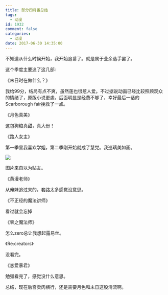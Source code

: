 ```yaml
---
title: 部分四月番总结
tags:
  - 动漫
id: 1932
comment: false
categories:
  - 动漫
date: 2017-06-30 14:35:00
---
```


不知道从什么时候开始，我开始追番了。就是属于业余选手罢了。

这个季度主要追了这几部:

《末日时在做什么？》

我给99分，结局有点不爽，虽然莲也很惹人爱。不过据说动画已经比较照顾观众的情绪了，原版小说更虐。后面明显是经费不够了，幸好最后一话的Scarborough fair挽救了一点。

《月色真美》

这包狗粮真甜，真大份！

<!--more-->

《路人女主》

第一季里我喜欢学姐，第二季刚开始就成了慧党。我巡璃美如画。

[![](https://hackqiang.org/wp-content/uploads/2017/06/wp-1498803673641.png)](https://hackqiang.org/wp-content/uploads/2017/06/wp-1498803673641.png)

图片来自以为贴友。

《黄漫老师》

从俺妹追过来的，套路太多感觉没意思。

《不正经的魔法讲师》

看过就会忘掉

《零之魔法师》

怎么zero总让我想起露易丝。

《Re:creators》

没看完。

《恋爱暴君》

勉强看完了，感觉没什么意思。

总结，现在后宫卖肉横行，还是需要月色和末日这股清流啊。
